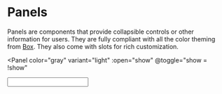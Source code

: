 <script setup>
    import { ref } from 'vue';
    import Box from '@/elements/box/Box';
    import Entry from '@/components/field/Entry.vue';
    import Input from '@/elements/input/Input.vue';
    import Panel from '@/components/panel/Panel.vue'
    import Toggle from '@/elements/input/Toggle.vue';

    const show = ref(true)
</script>

# Panels
Panels are components that provide collapsible controls or other information for users. They are fully compliant with all the color theming from [Box](../../elements/box). They also come with slots for rich customization.

<Panel
    color="gray"
    variant="light"
    :open="show"
    @toggle="show = !show"
>
<template v-slot:header>
    <div class="flex gap-1 items-center">
        <span>Inputs</span>
        <Box color="blue" class="px-1 text-xs rounded-lg">{{ 2 }}</Box>
    </div>
</template>
<section class="p-2 grid grid-cols-1 gap-2">
<Entry id="id" label="ID" inline v-slot="{ id }">
    <Input
        :id="id"
        :name="id"
        class="w-full" />
</Entry>
<Entry id="required" label="Required" inline v-slot="{ id }">
    <Toggle
        :id="id"
        :name="id" />
</Entry>
</section>
</Panel>